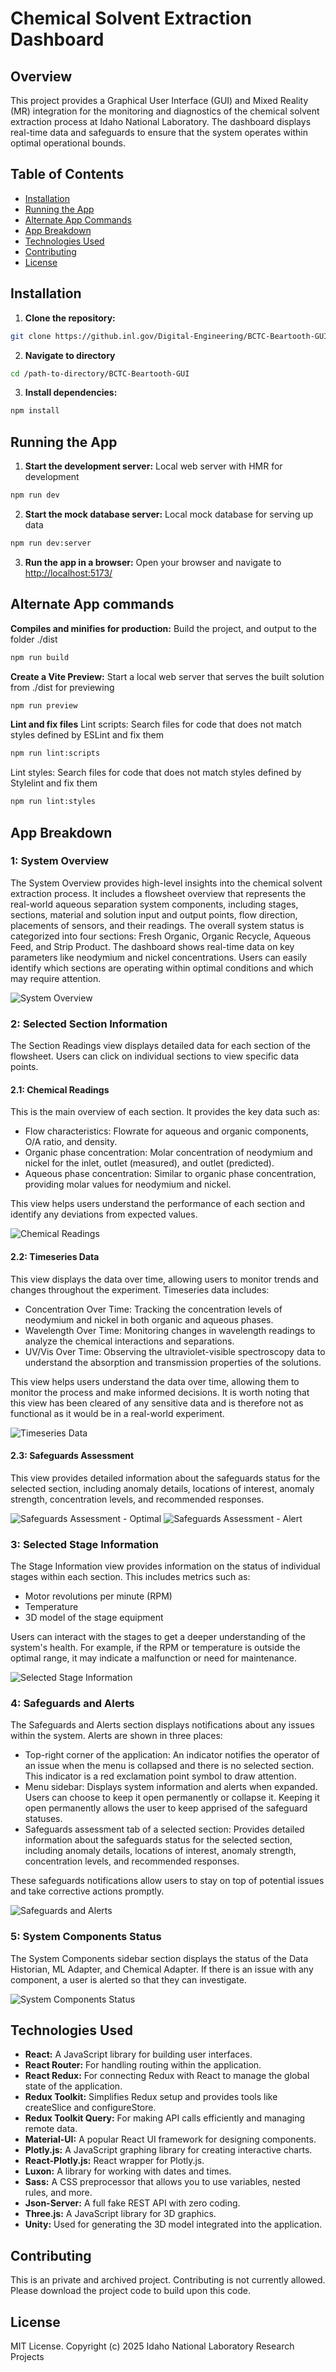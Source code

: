 # Chemical Solvent Extraction Dashboard

## Overview
This project provides a Graphical User Interface (GUI) and Mixed Reality (MR) integration for the monitoring and diagnostics of the chemical solvent extraction process at Idaho National Laboratory. The dashboard displays real-time data and safeguards to ensure that the system operates within optimal operational bounds.

## Table of Contents
- [Installation](#installation)
- [Running the App](#running-the-app)
- [Alternate App Commands](#alternate-app-commands)
- [App Breakdown](#app-breakdown)
- [Technologies Used](#technologies-used)
- [Contributing](#contributing)
- [License](#license)

## Installation

1. **Clone the repository:**
```sh
git clone https://github.inl.gov/Digital-Engineering/BCTC-Beartooth-GUI.git
```

2. **Navigate to directory**
```sh
cd /path-to-directory/BCTC-Beartooth-GUI
```

3. **Install dependencies:**
```sh
npm install
```

## Running the App

1. **Start the development server:**
Local web server with HMR for development
```sh
npm run dev
```

2. **Start the mock database server:**
Local mock database for serving up data
```sh
npm run dev:server
```

3. **Run the app in a browser:**
Open your browser and navigate to [http://localhost:5173/](http://localhost:5173/ "BCTC/LBL Beartooth GUI")

## Alternate App commands

**Compiles and minifies for production:**
Build the project, and output to the folder ./dist
```sh
npm run build
```

**Create a Vite Preview:**
Start a local web server that serves the built solution from ./dist for previewing
```sh
npm run preview
```

**Lint and fix files**
Lint scripts: Search files for code that does not match styles defined by ESLint and fix them
```sh
npm run lint:scripts
```
Lint styles: Search files for code that does not match styles defined by Stylelint and fix them
```sh
npm run lint:styles
```

## App Breakdown
### 1: System Overview
The System Overview provides high-level insights into the chemical solvent extraction process. It includes a flowsheet overview that represents the real-world aqueous separation system components, including stages, sections, material and solution input and output points, flow direction, placements of sensors, and their readings. The overall system status is categorized into four sections: Fresh Organic, Organic Recycle, Aqueous Feed, and Strip Product. The dashboard shows real-time data on key parameters like neodymium and nickel concentrations. Users can easily identify which sections are operating within optimal conditions and which may require attention.

![System Overview](public/screenshots/BCTC-LBL_1-1_LandingPage.png)

### 2: Selected Section Information
The Section Readings view displays detailed data for each section of the flowsheet. Users can click on individual sections to view specific data points.

#### 2.1: Chemical Readings
This is the main overview of each section. It provides the key data such as:
- Flow characteristics: Flowrate for aqueous and organic components, O/A ratio, and density.
- Organic phase concentration: Molar concentration of neodymium and nickel for the inlet, outlet (measured), and outlet (predicted).
- Aqueous phase concentration: Similar to organic phase concentration, providing molar values for neodymium and nickel.

This view helps users understand the performance of each section and identify any deviations from expected values.

![Chemical Readings](public/screenshots/BCTC-LBL_2-1_Section_Readings.png)

#### 2.2: Timeseries Data
This view displays the data over time, allowing users to monitor trends and changes throughout the experiment. Timeseries data includes:
- Concentration Over Time: Tracking the concentration levels of neodymium and nickel in both organic and aqueous phases.
- Wavelength Over Time: Monitoring changes in wavelength readings to analyze the chemical interactions and separations.
- UV/Vis Over Time: Observing the ultraviolet-visible spectroscopy data to understand the absorption and transmission properties of the solutions.

This view helps users understand the data over time, allowing them to monitor the process and make informed decisions. It is worth noting that this view has been cleared of any sensitive data and is therefore not as functional as it would be in a real-world experiment.

![Timeseries Data](public/screenshots/BCTC-LBL_3-1_Section_TimeseriesData.png)

#### 2.3: Safeguards Assessment
This view provides detailed information about the safeguards status for the selected section, including anomaly details, locations of interest, anomaly strength, concentration levels, and recommended responses.

![Safeguards Assessment - Optimal](public/screenshots/BCTC-LBL_4-1_Section_Safeguards_Okay.png)
![Safeguards Assessment - Alert](public/screenshots/BCTC-LBL_4-4_Section_Safeguards_Alert.png)

### 3: Selected Stage Information
The Stage Information view provides information on the status of individual stages within each section. This includes metrics such as:
- Motor revolutions per minute (RPM)
- Temperature
- 3D model of the stage equipment

Users can interact with the stages to get a deeper understanding of the system's health. For example, if the RPM or temperature is outside the optimal range, it may indicate a malfunction or need for maintenance.

![Selected Stage Information](public/screenshots/BCTC-LBL_5-1_Stage_Info.png)

### 4: Safeguards and Alerts
The Safeguards and Alerts section displays notifications about any issues within the system. Alerts are shown in three places:
- Top-right corner of the application: An indicator notifies the operator of an issue when the menu is collapsed and there is no selected section. This indicator is a red exclamation point symbol to draw attention.
- Menu sidebar: Displays system information and alerts when expanded. Users can choose to keep it open permanently or collapse it. Keeping it open permanently allows the user to keep apprised of the safeguard statuses.
- Safeguards assessment tab of a selected section: Provides detailed information about the safeguards status for the selected section, including anomaly details, locations of interest, anomaly strength, concentration levels, and recommended responses.

These safeguards notifications allow users to stay on top of potential issues and take corrective actions promptly.

![Safeguards and Alerts](public/screenshots/BCTC-LBL_4-3_Section_Safeguards_Alert.png)

### 5: System Components Status
The System Components sidebar section displays the status of the Data Historian, ML Adapter, and Chemical Adapter. If there is an issue with any component, a user is alerted so that they can investigate.

![System Components Status](public/screenshots/BCTC-LBL_1-3_LandingPage.png)

## Technologies Used
- **React:** A JavaScript library for building user interfaces.
- **React Router:** For handling routing within the application.
- **React Redux:** For connecting Redux with React to manage the global state of the application.
- **Redux Toolkit:** Simplifies Redux setup and provides tools like createSlice and configureStore.
- **Redux Toolkit Query:** For making API calls efficiently and managing remote data.
- **Material-UI:** A popular React UI framework for designing components.
- **Plotly.js:** A JavaScript graphing library for creating interactive charts.
- **React-Plotly.js:** React wrapper for Plotly.js.
- **Luxon:** A library for working with dates and times.
- **Sass:** A CSS preprocessor that allows you to use variables, nested rules, and more.
- **Json-Server:** A full fake REST API with zero coding.
- **Three.js:** A JavaScript library for 3D graphics.
- **Unity:** Used for generating the 3D model integrated into the application.

## Contributing
This is an private and archived project. Contributing is not currently allowed. Please download the project code to build upon this code.

## License
MIT License. Copyright (c) 2025 Idaho National Laboratory Research Projects